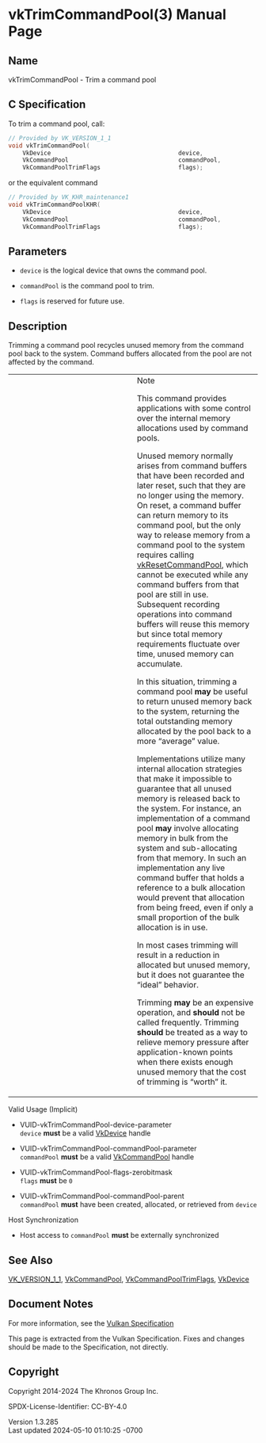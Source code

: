# vkTrimCommandPool(3) Manual Page

## Name

vkTrimCommandPool - Trim a command pool



## <a href="#_c_specification" class="anchor"></a>C Specification

To trim a command pool, call:

``` c
// Provided by VK_VERSION_1_1
void vkTrimCommandPool(
    VkDevice                                    device,
    VkCommandPool                               commandPool,
    VkCommandPoolTrimFlags                      flags);
```

or the equivalent command

``` c
// Provided by VK_KHR_maintenance1
void vkTrimCommandPoolKHR(
    VkDevice                                    device,
    VkCommandPool                               commandPool,
    VkCommandPoolTrimFlags                      flags);
```

## <a href="#_parameters" class="anchor"></a>Parameters

- `device` is the logical device that owns the command pool.

- `commandPool` is the command pool to trim.

- `flags` is reserved for future use.

## <a href="#_description" class="anchor"></a>Description

Trimming a command pool recycles unused memory from the command pool
back to the system. Command buffers allocated from the pool are not
affected by the command.

<table>
<colgroup>
<col style="width: 50%" />
<col style="width: 50%" />
</colgroup>
<tbody>
<tr class="odd">
<td class="icon"><em></em></td>
<td class="content">Note
<p>This command provides applications with some control over the
internal memory allocations used by command pools.</p>
<p>Unused memory normally arises from command buffers that have been
recorded and later reset, such that they are no longer using the memory.
On reset, a command buffer can return memory to its command pool, but
the only way to release memory from a command pool to the system
requires calling <a
href="vkResetCommandPool.html">vkResetCommandPool</a>, which cannot be
executed while any command buffers from that pool are still in use.
Subsequent recording operations into command buffers will reuse this
memory but since total memory requirements fluctuate over time, unused
memory can accumulate.</p>
<p>In this situation, trimming a command pool <strong>may</strong> be
useful to return unused memory back to the system, returning the total
outstanding memory allocated by the pool back to a more “average”
value.</p>
<p>Implementations utilize many internal allocation strategies that make
it impossible to guarantee that all unused memory is released back to
the system. For instance, an implementation of a command pool
<strong>may</strong> involve allocating memory in bulk from the system
and sub-allocating from that memory. In such an implementation any live
command buffer that holds a reference to a bulk allocation would prevent
that allocation from being freed, even if only a small proportion of the
bulk allocation is in use.</p>
<p>In most cases trimming will result in a reduction in allocated but
unused memory, but it does not guarantee the “ideal” behavior.</p>
<p>Trimming <strong>may</strong> be an expensive operation, and
<strong>should</strong> not be called frequently. Trimming
<strong>should</strong> be treated as a way to relieve memory pressure
after application-known points when there exists enough unused memory
that the cost of trimming is “worth” it.</p></td>
</tr>
</tbody>
</table>

Valid Usage (Implicit)

- <a href="#VUID-vkTrimCommandPool-device-parameter"
  id="VUID-vkTrimCommandPool-device-parameter"></a>
  VUID-vkTrimCommandPool-device-parameter  
  `device` **must** be a valid [VkDevice](https://registry.khronos.org/vulkan/specs/1.3-extensions/man/html/VkDevice.html) handle

- <a href="#VUID-vkTrimCommandPool-commandPool-parameter"
  id="VUID-vkTrimCommandPool-commandPool-parameter"></a>
  VUID-vkTrimCommandPool-commandPool-parameter  
  `commandPool` **must** be a valid [VkCommandPool](https://registry.khronos.org/vulkan/specs/1.3-extensions/man/html/VkCommandPool.html)
  handle

- <a href="#VUID-vkTrimCommandPool-flags-zerobitmask"
  id="VUID-vkTrimCommandPool-flags-zerobitmask"></a>
  VUID-vkTrimCommandPool-flags-zerobitmask  
  `flags` **must** be `0`

- <a href="#VUID-vkTrimCommandPool-commandPool-parent"
  id="VUID-vkTrimCommandPool-commandPool-parent"></a>
  VUID-vkTrimCommandPool-commandPool-parent  
  `commandPool` **must** have been created, allocated, or retrieved from
  `device`

Host Synchronization

- Host access to `commandPool` **must** be externally synchronized

## <a href="#_see_also" class="anchor"></a>See Also

[VK_VERSION_1_1](https://registry.khronos.org/vulkan/specs/1.3-extensions/man/html/VK_VERSION_1_1.html),
[VkCommandPool](https://registry.khronos.org/vulkan/specs/1.3-extensions/man/html/VkCommandPool.html),
[VkCommandPoolTrimFlags](https://registry.khronos.org/vulkan/specs/1.3-extensions/man/html/VkCommandPoolTrimFlags.html),
[VkDevice](https://registry.khronos.org/vulkan/specs/1.3-extensions/man/html/VkDevice.html)

## <a href="#_document_notes" class="anchor"></a>Document Notes

For more information, see the <a
href="https://registry.khronos.org/vulkan/specs/1.3-extensions/html/vkspec.html#vkTrimCommandPool"
target="_blank" rel="noopener">Vulkan Specification</a>

This page is extracted from the Vulkan Specification. Fixes and changes
should be made to the Specification, not directly.

## <a href="#_copyright" class="anchor"></a>Copyright

Copyright 2014-2024 The Khronos Group Inc.

SPDX-License-Identifier: CC-BY-4.0

Version 1.3.285  
Last updated 2024-05-10 01:10:25 -0700

